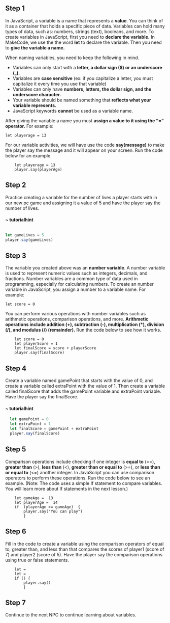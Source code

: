 ## Step 1

In JavaScript, a variable is a name that represents a **value**. You can think of it as a container that holds a specific piece of data. Variables can hold many types of data, such as: numbers, strings (text), booleans, and more. To create variables in JavaScript, first you need to **declare the variable.** In MakeCode, we use the the word **let** to declare the variable.  Then you need to   **give the variable a name.** 

When naming variables, you need to keep the following in mind.

 - Variables can only start with a **letter, a dollar sign ($) or an underscore (_).** 
 - Variables are **case sensitive** (ex: if you capitalize a letter, you must capitalize it every time you use that variable)
 - Variables can only have **numbers, letters, the dollar sign, and the underscore character.**
 - Your variable should be named something that **reflects what your variable represents.** 
 - JavaScript keywords **cannot** be used as a variable name. 

After giving the variable a name you must **assign a value to it using the “=” operator.**
For example:

    let playerage = 13

For our variable activities, we will have use the code **say(message)** to make the player say the message and it will appear on your screen. Run the code below for an example. 
```template
    let playerage = 13
    player.say(playerAge)

```

## Step 2
Practice creating a variable for the number of lives a player starts with in our new pc game and assigning it a value of 5 and have the player say the number of lives.

       
#### ~ tutorialhint

```javascript

let gameLives = 5
player.say(gameLives)

```

## Step 3

The variable you created above was an **number variable**.  A number variable is used to represent numeric values such as integers, decimals, and fractions. Number variables are a common type of data used in programming, especially for calculating numbers. To create an number variable in JavaScript, you assign a number to a variable name.
For example:

    let score = 0

You can perform various operations with number variables such as arithmetic operations, comparison operations, and more. **Arithmetic operations include addition (+), subtraction (-), multiplication (*), division (/), and modulus (/) (remainder).**
Run the code below to see how it works. 
```template
    let score = 0
    let playerScore = 1
    let finalScore = score + playerScore
    player.say(finalScore)
```

## Step 4
Create a variable named gamePoint that starts with the value of 0, and create a variable called extraPoint with the value of 1. Then create a variable called finalScore that adds the gamePoint variable and extraPoint variable. Have the player say the finalScore.

  #### ~ tutorialhint

```javascript
  let gamePoint = 0
  let extraPoint = 1
  let finalScore = gamePoint + extraPoint
  player.say(finalScore)
```
## Step 5

Comparison operations include checking if one integer is **equal to** (==), **greater than** (>), **less than** (<), **greater than or equal to** (>=), or **less than or equal to** (<=) another integer. 
In JavaScript you can use comparison operators to perform these operations.  Run the code below to see an example. (Note:  The code uses a simple If statement to compare variables.  You will learn more about If statements in the next lesson.)

```template
    let gameAge =  13
    let playerAge =  14
    if  (playerAge >= gameAge)  {
	    player.say("You can play")
	    }
```

## Step 6
Fill in the code to create a variable using the comparison operators of equal to, greater than, and less than that compares the scores of player1 (score of 7) and player2 (score of 5).  Have the player say the comparison operations using true or false statements.
```template
    let = 
    let = 
    if () {
	    player.say()
	    }
```
## Step 7

Continue to the next NPC to continue learning about variables. 